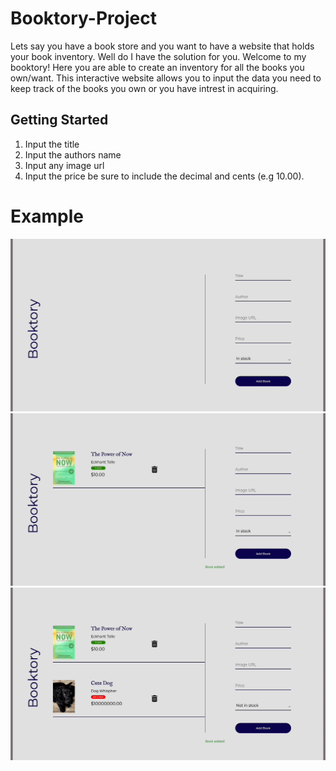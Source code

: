 # Booktory-Project

Lets say you have a book store and you want to have a website that holds your book inventory. Well do I have the solution for you. Welcome to my booktory! Here you are able to create an inventory for all the books you own/want. This interactive website allows you to input the data you need to keep track of the books you own or you have intrest in acquiring. 

## Getting Started 

1. Input the title
2. Input the authors name
3. Input any image url
4. Input the price be sure to include the decimal and cents (e.g 10.00).

# Example 

![gif](images/Example1.gif)
![gif](images/Example2.gif)
![gif](images/Example3.gif)